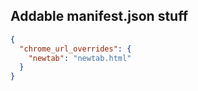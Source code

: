 ## Addable manifest.json stuff

```json
{
  "chrome_url_overrides": {
    "newtab": "newtab.html"
  }
}
```

```json

```